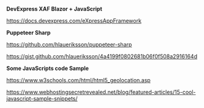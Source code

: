 <b>DevExpress XAF Blazor + JavaScript</b>

https://docs.devexpress.com/eXpressAppFramework 

<b>Puppeteer Sharp</b>

https://github.com/hlaueriksson/puppeteer-sharp

https://gist.github.com/hlaueriksson/4a4199f0802681b06f0f508a2916164d

<b>Some JavaScripts code Sample</b>

https://www.w3schools.com/html/html5_geolocation.asp

https://www.webhostingsecretrevealed.net/blog/featured-articles/15-cool-javascript-sample-snippets/
